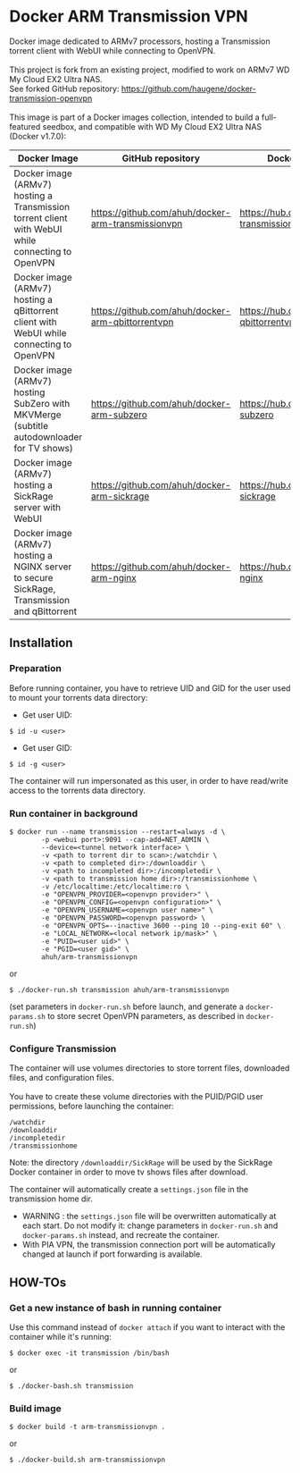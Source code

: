 # Docker ARM Transmission VPN
Docker image dedicated to ARMv7 processors, hosting a Transmission torrent client with WebUI while connecting to OpenVPN.<br />
<br />
This project is fork from an existing project, modified to work on ARMv7 WD My Cloud EX2 Ultra NAS.<br />
See forked GitHub repository: https://github.com/haugene/docker-transmission-openvpn<br />
<br />
This image is part of a Docker images collection, intended to build a full-featured seedbox, and compatible with WD My Cloud EX2 Ultra NAS (Docker v1.7.0):

Docker Image | GitHub repository | Docker Hub repository
------------ | ----------------- | -----------------
Docker image (ARMv7) hosting a Transmission torrent client with WebUI while connecting to OpenVPN | https://github.com/ahuh/docker-arm-transmissionvpn | https://hub.docker.com/r/ahuh/arm-transmissionvpn
Docker image (ARMv7) hosting a qBittorrent client with WebUI while connecting to OpenVPN | https://github.com/ahuh/docker-arm-qbittorrentvpn | https://hub.docker.com/r/ahuh/arm-qbittorrentvpn
Docker image (ARMv7) hosting SubZero with MKVMerge (subtitle autodownloader for TV shows) | https://github.com/ahuh/docker-arm-subzero | https://hub.docker.com/r/ahuh/arm-subzero
Docker image (ARMv7) hosting a SickRage server with WebUI | https://github.com/ahuh/docker-arm-sickrage | https://hub.docker.com/r/ahuh/arm-sickrage
Docker image (ARMv7) hosting a NGINX server to secure SickRage, Transmission and qBittorrent | https://github.com/ahuh/docker-arm-nginx | https://hub.docker.com/r/ahuh/arm-nginx

## Installation

### Preparation
Before running container, you have to retrieve UID and GID for the user used to mount your torrents data directory:
* Get user UID:
```
$ id -u <user>
```
* Get user GID:
```
$ id -g <user>
```
The container will run impersonated as this user, in order to have read/write access to the torrents data directory.

### Run container in background
```
$ docker run --name transmission --restart=always -d \
		-p <webui port>:9091 --cap-add=NET_ADMIN \
		--device=<tunnel network interface> \
		-v <path to torrent dir to scan>:/watchdir \
		-v <path to completed dir>:/downloaddir \
		-v <path to incompleted dir>:/incompletedir \
		-v <path to transmission home dir>:/transmissionhome \
		-v /etc/localtime:/etc/localtime:ro \
		-e "OPENVPN_PROVIDER=<openvpn provider>" \
		-e "OPENVPN_CONFIG=<openvpn configuration>" \
		-e "OPENVPN_USERNAME=<openvpn user name>" \
		-e "OPENVPN_PASSWORD=<openvpn password> \
		-e "OPENVPN_OPTS=--inactive 3600 --ping 10 --ping-exit 60" \
		-e "LOCAL_NETWORK=<local network ip/mask>" \
		-e "PUID=<user uid>" \
		-e "PGID=<user gid>" \
		ahuh/arm-transmissionvpn
```
or
```
$ ./docker-run.sh transmission ahuh/arm-transmissionvpn
```
(set parameters in `docker-run.sh` before launch, and generate a `docker-params.sh` to store secret OpenVPN parameters, as described in `docker-run.sh`)

### Configure Transmission
The container will use volumes directories to store torrent files, downloaded files, and configuration files.<br />
<br />
You have to create these volume directories with the PUID/PGID user permissions, before launching the container:
```
/watchdir
/downloaddir
/incompletedir
/transmissionhome
```
Note: the directory `/downloaddir/SickRage` will be used by the SickRage Docker container in order to move tv shows files after download.

The container will automatically create a `settings.json` file in the transmission home dir.<br />
* WARNING : the `settings.json` file will be overwritten automatically at each start. Do not modify it: change parameters in `docker-run.sh` and `docker-params.sh` instead, and recreate the container.
* With PIA VPN, the transmission connection port will be automatically changed at launch if port forwarding is available.

## HOW-TOs

### Get a new instance of bash in running container
Use this command instead of `docker attach` if you want to interact with the container while it's running:
```
$ docker exec -it transmission /bin/bash
```
or
```
$ ./docker-bash.sh transmission
```

### Build image
```
$ docker build -t arm-transmissionvpn .
```
or
```
$ ./docker-build.sh arm-transmissionvpn
```
